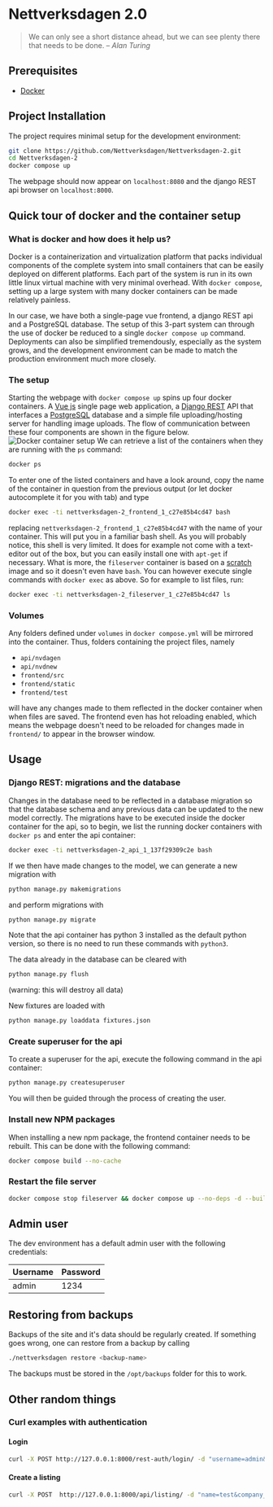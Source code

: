 # Nettverksdagen 2.0
> We can only see a short distance ahead, but we can see plenty there that needs to be done. *– Alan Turing*

## Prerequisites
* [Docker](https://www.docker.com/)

## Project Installation
The project requires minimal setup for the development environment:
```bash
git clone https://github.com/Nettverksdagen/Nettverksdagen-2.git
cd Nettverksdagen-2
docker compose up
```
The webpage should now appear on `localhost:8080` and the django REST api browser on `localhost:8000`. 

## Quick tour of docker and the container setup
### What is docker and how does it help us?
Docker is a containerization and virtualization platform that packs individual components of the complete system into small containers that can be easily deployed on different platforms. Each part of the system is run in its own little linux virtual machine with very minimal overhead. With `docker compose`, setting up a large system with many docker containers can be made relatively painless.

In our case, we have both a single-page vue frontend, a django REST api and a PostgreSQL database. The setup of this 3-part system can through the use of docker be reduced to a single `docker compose up` command. Deployments can also be simplified tremendously, especially as the system grows, and the development environment can be made to match the production environment much more closely.

### The setup
Starting the webpage with `docker compose up` spins up four docker containers.
A [Vue js](https://vuejs.org/) single page web application, a [Django REST](https://www.django-rest-framework.org/) API that interfaces a [PostgreSQL](https://www.postgresql.org/) database and a simple file uploading/hosting server for handling image uploads.
The flow of communication between these four components are shown in the figure below.
![Docker container setup](https://i.imgur.com/A8LzwaW.png)
We can retrieve a list of the containers when they are running with the `ps` command:
```bash
docker ps
```
To enter one of the listed containers and have a look around, copy the name of the container in question from the previous output (or let docker autocomplete it for you with tab) and type 
```bash
docker exec -ti nettverksdagen-2_frontend_1_c27e85b4cd47 bash
```
replacing `nettverksdagen-2_frontend_1_c27e85b4cd47` with the name of your container.
This will put you in a familiar bash shell. As you will probably notice, this shell is very limited.
It does for example not come with a text-editor out of the box, but you can easily install one with `apt-get` if necessary. What is more, the `fileserver` container is based on a [scratch](https://hub.docker.com/_/scratch/) image and so it doesn't even have `bash`. You can however execute single commands with `docker exec` as above. So for example to list files, run: 
```bash
docker exec -ti nettverksdagen-2_fileserver_1_c27e85b4cd47 ls
```

### Volumes
Any folders defined under `volumes` in `docker compose.yml` will be mirrored into the container. Thus, folders containing the project files, namely
* `api/nvdagen`
* `api/nvdnew`
* `frontend/src`
* `frontend/static`
* `frontend/test`

will have any changes made to them reflected in the docker container when when files are saved.
The frontend even has hot reloading enabled, which means the webpage doesn't need to be reloaded for changes made in `frontend/` to appear in the browser window.

## Usage
### Django REST: migrations and the database
Changes in the database need to be reflected in a database migration so that the database schema and any previous data can be updated to the new model correctly. The migrations have to be executed inside the docker container for the api, so to begin, we list the running docker containers with `docker ps` and enter the api container:
```bash
docker exec -ti nettverksdagen-2_api_1_137f29309c2e bash
```
If we then have made changes to the model, we can generate a new migration with
```bash
python manage.py makemigrations
```
and perform migrations with
```bash
python manage.py migrate
```
Note that the api container has python 3 installed as the default python version, so there is no need to run these commands with `python3`.

The data already in the database can be cleared with 
```bash
python manage.py flush
```
(warning: this will destroy all data)

New fixtures are loaded with
```bash
python manage.py loaddata fixtures.json
```

### Create superuser for the api
To create a superuser for the api, execute the following command in the api container:
```bash
python manage.py createsuperuser
```
You will then be guided through the process of creating the user. 

### Install new NPM packages
When installing a new npm package, the frontend container needs to be rebuilt.
This can be done with the following command:
```bash
docker compose build --no-cache
```

### Restart the file server
```bash
docker compose stop fileserver && docker compose up --no-deps -d --build fileserver
```

## Admin user
The dev environment has a default admin user with the following credentials:

| Username | Password |
| -------- | -------- |
| admin    | 1234     |

## Restoring from backups
Backups of the site and it's data should be regularly created. If something goes wrong, one can restore from a backup by calling
```bash
./nettverksdagen restore <backup-name>
```

The backups must be stored in the `/opt/backups` folder for this to work.

## Other random things
### Curl examples with authentication
#### Login
```bash
curl -X POST http://127.0.0.1:8000/rest-auth/login/ -d "username=admin&password=1234"
```

#### Create a listing
```bash
curl -X POST  http://127.0.0.1:8000/api/listing/ -d "name=test&company_name=test company" -H 'Authorization: Token c56ddd032e56280827fdf4c7c2d5ab338c1a1133'
``` 
